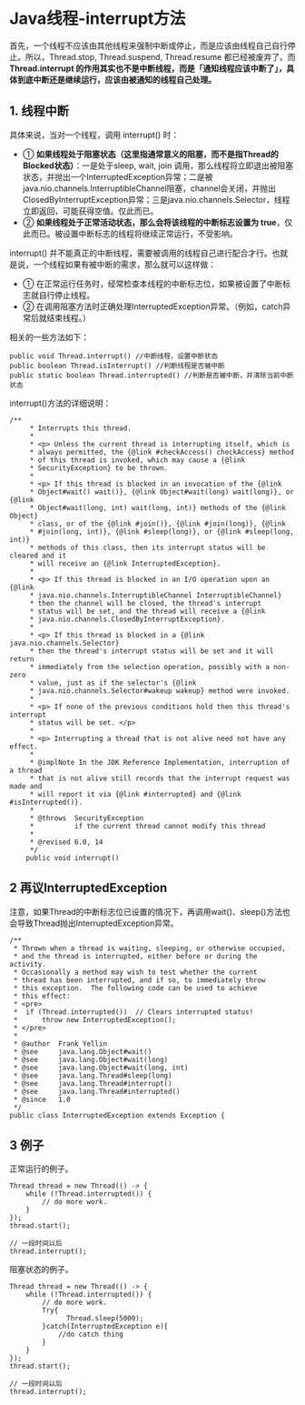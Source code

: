 ﻿# Java线程-interrupt方法

首先，一个线程不应该由其他线程来强制中断或停止，而是应该由线程自己自行停止。所以，Thread.stop, Thread.suspend, Thread.resume 都已经被废弃了。而 **Thread.interrupt 的作用其实也不是中断线程，而是「通知线程应该中断了」，具体到底中断还是继续运行，应该由被通知的线程自己处理。**

## 1. 线程中断

具体来说，当对一个线程，调用 interrupt() 时：

* ① **如果线程处于阻塞状态（这里指通常意义的阻塞，而不是指Thread的Blocked状态）**：一是处于sleep, wait, join 调用，那么线程将立即退出被阻塞状态，并抛出一个InterruptedException异常；二是被java.nio.channels.InterruptibleChannel阻塞，channel会关闭，并抛出ClosedByInterruptException异常；三是java.nio.channels.Selector，线程立即返回，可能获得空值。仅此而已。
* ② **如果线程处于正常活动状态，那么会将该线程的中断标志设置为 true**，仅此而已。被设置中断标志的线程将继续正常运行，不受影响。

interrupt() 并不能真正的中断线程，需要被调用的线程自己进行配合才行。也就是说，一个线程如果有被中断的需求，那么就可以这样做：

* ① 在正常运行任务时，经常检查本线程的中断标志位，如果被设置了中断标志就自行停止线程。
* ② 在调用阻塞方法时正确处理InterruptedException异常。（例如，catch异常后就结束线程。）

相关的一些方法如下：

```
public void Thread.interrupt() //中断线程，设置中断状态
public boolean Thread.isInterrupt() //判断线程是否被中断
public static boolean Thread.interrupted() //判断是否被中断，并清除当前中断状态
```

interrupt()方法的详细说明：

```
/**
     * Interrupts this thread.
     *
     * <p> Unless the current thread is interrupting itself, which is
     * always permitted, the {@link #checkAccess() checkAccess} method
     * of this thread is invoked, which may cause a {@link
     * SecurityException} to be thrown.
     *
     * <p> If this thread is blocked in an invocation of the {@link
     * Object#wait() wait()}, {@link Object#wait(long) wait(long)}, or {@link
     * Object#wait(long, int) wait(long, int)} methods of the {@link Object}
     * class, or of the {@link #join()}, {@link #join(long)}, {@link
     * #join(long, int)}, {@link #sleep(long)}, or {@link #sleep(long, int)}
     * methods of this class, then its interrupt status will be cleared and it
     * will receive an {@link InterruptedException}.
     *
     * <p> If this thread is blocked in an I/O operation upon an {@link
     * java.nio.channels.InterruptibleChannel InterruptibleChannel}
     * then the channel will be closed, the thread's interrupt
     * status will be set, and the thread will receive a {@link
     * java.nio.channels.ClosedByInterruptException}.
     *
     * <p> If this thread is blocked in a {@link java.nio.channels.Selector}
     * then the thread's interrupt status will be set and it will return
     * immediately from the selection operation, possibly with a non-zero
     * value, just as if the selector's {@link
     * java.nio.channels.Selector#wakeup wakeup} method were invoked.
     *
     * <p> If none of the previous conditions hold then this thread's interrupt
     * status will be set. </p>
     *
     * <p> Interrupting a thread that is not alive need not have any effect.
     *
     * @implNote In the JDK Reference Implementation, interruption of a thread
     * that is not alive still records that the interrupt request was made and
     * will report it via {@link #interrupted} and {@link #isInterrupted()}.
     *
     * @throws  SecurityException
     *          if the current thread cannot modify this thread
     *
     * @revised 6.0, 14
     */
    public void interrupt()
```

## 2 再议InterruptedException

注意，如果Thread的中断标志位已设置的情况下，再调用wait()、sleep()方法也会导致Thread抛出InterruptedException异常。

```
/**
 * Thrown when a thread is waiting, sleeping, or otherwise occupied,
 * and the thread is interrupted, either before or during the activity.
 * Occasionally a method may wish to test whether the current
 * thread has been interrupted, and if so, to immediately throw
 * this exception.  The following code can be used to achieve
 * this effect:
 * <pre>
 *  if (Thread.interrupted())  // Clears interrupted status!
 *      throw new InterruptedException();
 * </pre>
 *
 * @author  Frank Yellin
 * @see     java.lang.Object#wait()
 * @see     java.lang.Object#wait(long)
 * @see     java.lang.Object#wait(long, int)
 * @see     java.lang.Thread#sleep(long)
 * @see     java.lang.Thread#interrupt()
 * @see     java.lang.Thread#interrupted()
 * @since   1.0
 */
public class InterruptedException extends Exception {
```
## 3 例子

正常运行的例子。

```
Thread thread = new Thread(() -> {
    while (!Thread.interrupted()) {
        // do more work.
    }
});
thread.start();

// 一段时间以后
thread.interrupt();
```

阻塞状态的例子。

```
Thread thread = new Thread(() -> {
    while (!Thread.interrupted()) {
        // do more work.
        Try{
              Thread.sleep(5000);
        }catch(InterruptedException e){
            //do catch thing
        }
    }
});
thread.start();

// 一段时间以后
thread.interrupt();
```
